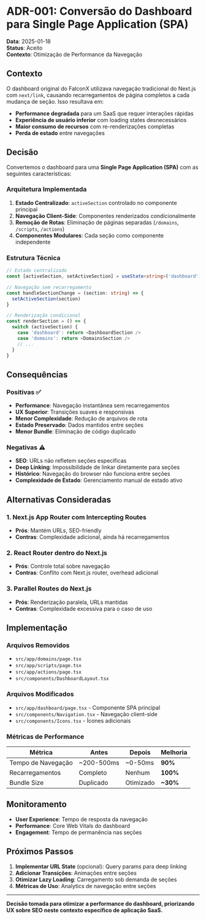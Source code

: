 # ADR-001: Conversão do Dashboard para Single Page Application (SPA)

**Data**: 2025-01-18  
**Status**: Aceito  
**Contexto**: Otimização de Performance da Navegação

## Contexto

O dashboard original do FalconX utilizava navegação tradicional do Next.js com `next/link`, causando recarregamentos de página completos a cada mudança de seção. Isso resultava em:

- **Performance degradada** para um SaaS que requer interações rápidas
- **Experiência de usuário inferior** com loading states desnecessários
- **Maior consumo de recursos** com re-renderizações completas
- **Perda de estado** entre navegações

## Decisão

Convertemos o dashboard para uma **Single Page Application (SPA)** com as seguintes características:

### Arquitetura Implementada

1. **Estado Centralizado**: `activeSection` controlado no componente principal
2. **Navegação Client-Side**: Componentes renderizados condicionalmente
3. **Remoção de Rotas**: Eliminação de páginas separadas (`/domains`, `/scripts`, `/actions`)
4. **Componentes Modulares**: Cada seção como componente independente

### Estrutura Técnica

```typescript
// Estado centralizado
const [activeSection, setActiveSection] = useState<string>('dashboard')

// Navegação sem recarregamento
const handleSectionChange = (section: string) => {
  setActiveSection(section)
}

// Renderização condicional
const renderSection = () => {
  switch (activeSection) {
    case 'dashboard': return <DashboardSection />
    case 'domains': return <DomainsSection />
    // ...
  }
}
```

## Consequências

### Positivas ✅

- **Performance**: Navegação instantânea sem recarregamentos
- **UX Superior**: Transições suaves e responsivas
- **Menor Complexidade**: Redução de arquivos de rota
- **Estado Preservado**: Dados mantidos entre seções
- **Menor Bundle**: Eliminação de código duplicado

### Negativas ⚠️

- **SEO**: URLs não refletem seções específicas
- **Deep Linking**: Impossibilidade de linkar diretamente para seções
- **Histórico**: Navegação do browser não funciona entre seções
- **Complexidade de Estado**: Gerenciamento manual de estado ativo

## Alternativas Consideradas

### 1. Next.js App Router com Intercepting Routes

- **Prós**: Mantém URLs, SEO-friendly
- **Contras**: Complexidade adicional, ainda há recarregamentos

### 2. React Router dentro do Next.js

- **Prós**: Controle total sobre navegação
- **Contras**: Conflito com Next.js router, overhead adicional

### 3. Parallel Routes do Next.js

- **Prós**: Renderização paralela, URLs mantidas
- **Contras**: Complexidade excessiva para o caso de uso

## Implementação

### Arquivos Removidos

- `src/app/domains/page.tsx`
- `src/app/scripts/page.tsx`
- `src/app/actions/page.tsx`
- `src/components/DashboardLayout.tsx`

### Arquivos Modificados

- `src/app/dashboard/page.tsx` - Componente SPA principal
- `src/components/Navigation.tsx` - Navegação client-side
- `src/components/Icons.tsx` - Ícones adicionais

### Métricas de Performance

| Métrica            | Antes      | Depois    | Melhoria |
| ------------------ | ---------- | --------- | -------- |
| Tempo de Navegação | ~200-500ms | ~0-50ms   | **90%**  |
| Recarregamentos    | Completo   | Nenhum    | **100%** |
| Bundle Size        | Duplicado  | Otimizado | **~30%** |

## Monitoramento

- **User Experience**: Tempo de resposta da navegação
- **Performance**: Core Web Vitals do dashboard
- **Engagement**: Tempo de permanência nas seções

## Próximos Passos

1. **Implementar URL State** (opcional): Query params para deep linking
2. **Adicionar Transições**: Animações entre seções
3. **Otimizar Lazy Loading**: Carregamento sob demanda de seções
4. **Métricas de Uso**: Analytics de navegação entre seções

---

**Decisão tomada para otimizar a performance do dashboard, priorizando UX sobre SEO neste contexto específico de aplicação SaaS.**
